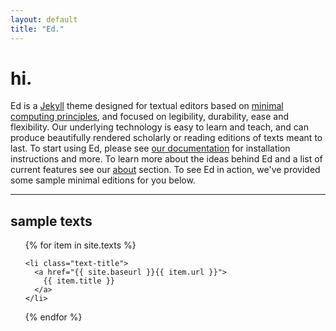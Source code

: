 ```yaml
---
layout: default
title: "Ed."
---
```

<div class="introduction">
  <h1>hi.</h1>

<p>Ed is a <a href="https://jekyllrb.com/" target="_blank">Jekyll</a> theme designed for textual editors based on <a href="http://go-dh.github.io/mincomp/">minimal computing principles</a>, and focused on legibility, durability, ease and flexibility. Our underlying technology is easy to learn and teach, and can produce beautifully rendered scholarly or reading editions of texts meant to last. To start using Ed, please see <a href="{{ site.baseurl }}/documentation/">our documentation</a> for installation instructions and more. To learn more about the ideas behind Ed and a list of current features see our <a href="{{ site.baseurl }}/about/">about</a> section. To see Ed in action, we've provided some sample minimal editions for you below.</p>
</div>

<hr>

<div class="toc">
  <h2>sample texts</h2>
  <ul class="texts">
  {% for item in site.texts %}
  
    <li class="text-title">
      <a href="{{ site.baseurl }}{{ item.url }}">
        {{ item.title }}
      </a>
    </li>
  {% endfor %}
  </ul>
</div>

